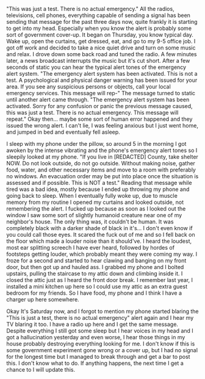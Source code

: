 "This was just a test. There is no actual emergency." All the radios, televisions, cell phones, everything capable of sending a signal has been sending that message for the past three days now, quite frankly it is starting to get into my head. Especially when you know the alert is probably some sort of government cover-up.  It began on Thursday, you know typical day. Wake up, open the curtains, get dressed, eat, and go to my 9-5 office job. I got off work and decided to take a nice quiet drive and turn on some music and relax. I drove down some back road and tuned the radio. A few minutes later, a news broadcast interrupts the music but it's cut short. After a few seconds of static you can hear the typical alert tones of the emergency alert system. "The emergency alert system has been activated. This is not a test. A psychological and physical danger warning has been issued for your area. If you see any suspicious persons or objects, call your local emergency services. This message will rep-" The message turned to static until another alert came through. "The emergency alert system has been activated. Sorry for any confusion or panic the previous message caused, this was just a test. There is no actual emergency. This message will repeat." Okay then... maybe some sort of human error happened and they issued the wrong alert. I can't lie, I was feeling anxious but I just went home, and jumped in bed and eventually fell asleep. 

I sleep with my phone under the pillow, so around 5 in the morning I got awoken by the intense vibrating and the phone's emergency alert tones so I sleepily looked at my phone. "If you live in \[REDACTED\] County, take shelter NOW. Do not look outside, do not go outside. Without making noise, gather food, water, and other necessary items and move to a room with preferably no windows. An evacuation order may be put into place once the situation is assessed and if possible. This is NOT a test." Reading that message while tired was a bad idea, mostly because I ended up throwing my phone and going back to sleep. When I eventually fully woke up, due to muscle memory from my routine I opened my curtains and looked outside, not remembering the alert. I fucked up because as soon as I looked out the window I saw some sort of slightly humanoid creature near one of my neighbor's house. The only thing was, it couldn't be human. It was completely black with a darker shade of black in it's... I don't even know if you could call those eyes. It scared the fuck out of me and so I fell back on the floor which made a louder noise than it should've. I heard the loudest, most ear splitting screech I have ever heard, followed by hordes of footsteps getting louder, which probably meant they were coming my way. I froze for a second and started to hear clawing and banging on my front door, but then got up and hauled ass. I grabbed my phone and I bolted upstairs, pulling the staircase to my attic down and climbing inside it.  I closed the attic just as I heard the front door break. I remember last year, I installed a mini kitchen up here so I could use my attic as an extra guest bedroom for my friends. So I have food, my phone and I think I have a charger up here somewhere. 

Okay It's Saturday now, and I forgot to mention my phone started blaring the "This is just a test, there is no actual emergency" alert again and I hear my TV blaring it too. I have a radio up here and I get the same message. Despite everything I still got some sleep but I hear voices in my head and I got a hallucination yesterday and even worse, I hear those things in my house probably destroying everything looking for me. I don't know if this is some government experiment gone wrong or a cover up, but I had no signal for the longest time but I managed to break through and get a bar to post this. I don't know what to do. If anything happens, the next time I get a chance to I will update this.